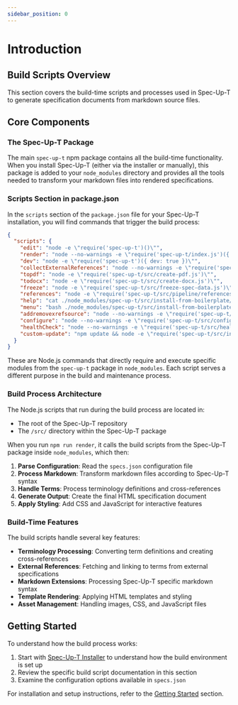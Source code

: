 ```yaml
---
sidebar_position: 0
---
```


# Introduction

## Build Scripts Overview

This section covers the build-time scripts and processes used in Spec-Up-T to generate specification documents from markdown source files.

## Core Components

### The Spec-Up-T Package

The main `spec-up-t` npm package contains all the build-time functionality. When you install Spec-Up-T (either via the installer or manually), this package is added to your `node_modules` directory and provides all the tools needed to transform your markdown files into rendered specifications.

### Scripts Section in package.json

In the `scripts` section of the `package.json` file for your Spec-Up-T installation, you will find commands that trigger the build process:

```json
{
  "scripts": {
    "edit": "node -e \"require('spec-up-t')()\"",
    "render": "node --no-warnings -e \"require('spec-up-t/index.js')({ nowatch: true })\"",
    "dev": "node -e \"require('spec-up-t')({ dev: true })\"",
    "collectExternalReferences": "node --no-warnings -e \"require('spec-up-t/src/pipeline/references/collect-external-references.js').collectExternalReferences()\"",
    "topdf": "node -e \"require('spec-up-t/src/create-pdf.js')\"",
    "todocx": "node -e \"require('spec-up-t/src/create-docx.js')\"",
    "freeze": "node -e \"require('spec-up-t/src/freeze-spec-data.js')\"",
    "references": "node -e \"require('spec-up-t/src/pipeline/references/external-references-service.js')\"",
    "help": "cat ./node_modules/spec-up-t/src/install-from-boilerplate/help.txt",
    "menu": "bash ./node_modules/spec-up-t/src/install-from-boilerplate/menu.sh",
    "addremovexrefsource": "node --no-warnings -e \"require('spec-up-t/src/add-remove-xref-source.js')\"",
    "configure": "node --no-warnings -e \"require('spec-up-t/src/configure.js')\"",
    "healthCheck": "node --no-warnings -e \"require('spec-up-t/src/health-check.js')\"",
    "custom-update": "npm update && node -e \"require('spec-up-t/src/install-from-boilerplate/custom-update.js')\""
  }
}
```

These are Node.js commands that directly require and execute specific modules from the `spec-up-t` package in `node_modules`. Each script serves a different purpose in the build and maintenance process.

### Build Process Architecture

The Node.js scripts that run during the build process are located in:

- The root of the Spec-Up-T repository
- The `/src/` directory within the Spec-Up-T package

When you run `npm run render`, it calls the build scripts from the Spec-Up-T package inside `node_modules`, which then:

1. **Parse Configuration**: Read the `specs.json` configuration file
2. **Process Markdown**: Transform markdown files according to Spec-Up-T syntax
3. **Handle Terms**: Process terminology definitions and cross-references
4. **Generate Output**: Create the final HTML specification document
5. **Apply Styling**: Add CSS and JavaScript for interactive features

### Build-Time Features

The build scripts handle several key features:

- **Terminology Processing**: Converting term definitions and creating cross-references
- **External References**: Fetching and linking to terms from external specifications
- **Markdown Extensions**: Processing Spec-Up-T specific markdown syntax
- **Template Rendering**: Applying HTML templates and styling
- **Asset Management**: Handling images, CSS, and JavaScript files

## Getting Started

To understand how the build process works:

1. Start with [Spec-Up-T Installer](./spec-up-t-installer.md) to understand how the build environment is set up
2. Review the specific build script documentation in this section
3. Examine the configuration options available in `specs.json`

For installation and setup instructions, refer to the [Getting Started](../../../getting-started/intro.md) section.

